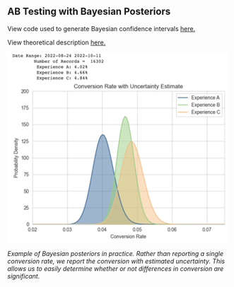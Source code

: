 ## AB Testing with Bayesian Posteriors

View code used to generate Bayesian confidence intervals [here.](https://github.com/jakehanson/jakehanson.github.io/blob/master/Portfolio/AB%20Testing%20With%20Bayesian%20Posteriors/Bayesian%20Confidence%20Intervals%20-%20Portfolio.ipynb)

View theoretical description [here.](https://github.com/jakehanson/jakehanson.github.io/blob/master/Portfolio/AB%20Testing%20With%20Bayesian%20Posteriors/bayesian_inference_in_AB_testing.pdf)

<img src = 'sample_distributions.png' width=500>

*Example of Bayesian posteriors in practice. Rather than reporting a single conversion rate, we report the conversion with estimated uncertainty. This allows us to easily determine whether or not differences in conversion are significant.*

